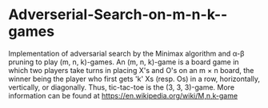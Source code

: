 # Adverserial-Search-on-m-n-k--games
Implementation of adversarial search by the Minimax algorithm and α-β pruning to play (m, n, k)-games. An (m, n, k)-game is a board game in which two players take turns in placing X's and O's on an m × n board, the winner being the player who first gets 'k' Xs (resp. Os) in a row, horizontally, vertically, or diagonally. Thus, tic-tac-toe is the (3, 3, 3)-game. More information can be found at https://en.wikipedia.org/wiki/M,n,k-game
